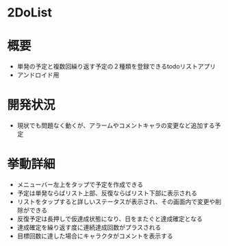 # 2DoList

# 概要
* 単発の予定と複数回繰り返す予定の２種類を登録できるtodoリストアプリ
* アンドロイド用

# 開発状況
* 現状でも問題なく動くが、アラームやコメントキャラの変更など追加する予定

# 挙動詳細
* メニューバー左上をタップで予定を作成できる
* 予定は単発ならばリスト上部、反復ならばリスト下部に表示される
* リストをタップすると詳しいステータスが表示され、その画面内で変更や削除ができる
* 反復予定は長押しで仮達成状態になり、日をまたぐと達成確定となる
* 達成確定を繰り返す度に連続達成回数がプラスされる
* 目標回数に達した場合にキャラクタがコメントを表示する
